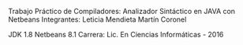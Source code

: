 Trabajo Práctico de Compiladores: Analizador Sintáctico en JAVA con Netbeans
Integrantes:
Leticia Mendieta
Martín Coronel

JDK 1.8
Netbeans 8.1 
Carrera: Lic. En Ciencias Informáticas - 2016

